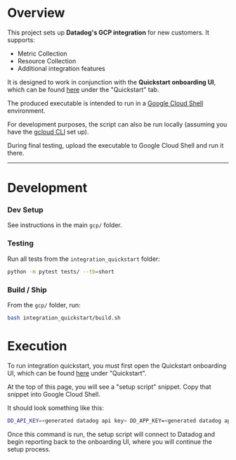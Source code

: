 # Overview

This project sets up **Datadog's GCP integration** for new customers. It supports:

- Metric Collection  
- Resource Collection  
- Additional integration features

It is designed to work in conjunction with the **Quickstart onboarding UI**, which can be found [here](https://app.datadoghq.com/integrations/google-cloud-platform/add) under the "Quickstart" tab.

The produced executable is intended to run in a [Google Cloud Shell](https://cloud.google.com/shell/docs/using-cloud-shell) environment.

For development purposes, the script can also be run locally (assuming you have the [gcloud CLI](https://cloud.google.com/sdk/docs/install) set up).

During final testing, upload the executable to Google Cloud Shell and run it there.

---

# Development

### Dev Setup

See instructions in the main `gcp/` folder.

### Testing

Run all tests from the `integration_quickstart` folder:
```bash
python -m pytest tests/ --tb=short
```

### Build / Ship

From the `gcp/` folder, run:

```bash
bash integration_quickstart/build.sh
```

# Execution
To run integration quickstart, you must first open the Quickstart onboarding UI, which can be found [here](https://app.datadoghq.com/integrations/google-cloud-platform/add) under "Quickstart".

At the top of this page, you will see a "setup script" snippet. Copy that snippet into Google Cloud Shell. 

It should look something like this:
```bash
DD_API_KEY=<generated datadog api key> DD_APP_KEY=<generated datadog app key> DD_SITE="datadoghq.com" WORKFLOW_ID=<unique onboarding workflow id> python -c "$(curl -s https://raw.githubusercontent.com/DataDog/integrations-management/refs/heads/main/gcp/integration_quickstart/dist/gcp_integration_quickstart.pyz)" 
```

Once this command is run, the setup script will connect to Datadog and begin reporting back to the onboarding UI, where you will continue the setup process.